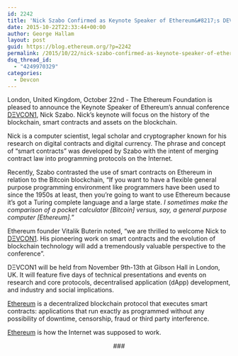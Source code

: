 ```yaml
---
id: 2242
title: 'Nick Szabo Confirmed as Keynote Speaker of Ethereum&#8217;s DEVCON1'
date: 2015-10-22T22:33:44+00:00
author: George Hallam
layout: post
guid: https://blog.ethereum.org/?p=2242
permalink: /2015/10/22/nick-szabo-confirmed-as-keynote-speaker-of-ethereums-devcon1/
dsq_thread_id:
  - "4249970329"
categories:
  - Devcon
---
```

<p class="p1"><span class="s1">London, United Kingdom, October 22nd - The Ethereum Foundation is pleased to announce the Keynote Speaker of Ethereum’s annual conference <a href="https://devcon.ethereum.org/">DΞVCON1</a>, Nick Szabo. Nick’s keynote will focus on the history of the blockchain, smart contracts and assets on the blockchain.</span></p>
<p class="p1"><span class="s1">Nick is a computer scientist, legal scholar and cryptographer known for his research on digital contracts and digital currency. The phrase and concept of “smart contracts” was developed by Szabo with the intent of merging contract law into programming protocols on the Internet.</span></p>
<p class="p1"><span class="s1">Recently, Szabo contrasted the use of smart contracts on Ethereum in relation to the Bitcoin blockchain, “If you want to have a flexible general purpose programming environment like programmers have been used to since the 1950s at least, then you’re going to want to use Ethereum because it’s got a Turing complete language and a large state. <em>I sometimes make the comparison of a pocket calculator [Bitcoin] versus, say, a general purpose computer [Ethereum].</em>”</span></p>
<p class="p1"><span class="s1">Ethereum founder Vitalik Buterin noted, “we are thrilled to welcome Nick to <a href="https://devcon.ethereum.org/">DΞVCON1</a>. His pioneering work on smart contracts and the evolution of blockchain technology will add a tremendously valuable perspective to the conference”.</span></p>
<p class="p1"><span class="s1">DΞVCON1 will be held from November 9th-13th at Gibson Hall in London, UK. It will feature five days of technical presentations and events on research and core protocols, decentralised application (dApp) development, and industry and social implications.</span></p>
<p class="p1"><span class="s1"><a href="http://www.ethereum.org">Ethereum</a> is a decentralized blockchain protocol that executes smart contracts: applications that run exactly as programmed without any possibility of downtime, censorship, fraud or third party interference.</span></p>
<p class="p1"><span class="s1"><a href="http://www.ethereum.org">Ethereum</a> is how the Internet was supposed to work. </span></p>
<p class="p1" style="text-align: center;"><span class="s1">###</span></p>